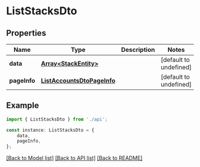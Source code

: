 # ListStacksDto


## Properties

Name | Type | Description | Notes
------------ | ------------- | ------------- | -------------
**data** | [**Array&lt;StackEntity&gt;**](StackEntity.md) |  | [default to undefined]
**pageInfo** | [**ListAccountsDtoPageInfo**](ListAccountsDtoPageInfo.md) |  | [default to undefined]

## Example

```typescript
import { ListStacksDto } from './api';

const instance: ListStacksDto = {
    data,
    pageInfo,
};
```

[[Back to Model list]](../README.md#documentation-for-models) [[Back to API list]](../README.md#documentation-for-api-endpoints) [[Back to README]](../README.md)
